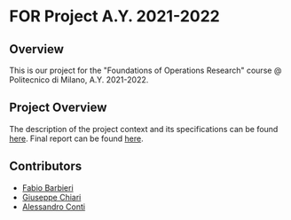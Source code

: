 # FOR Project A.Y. 2021-2022

## Overview
This is our project for the "Foundations of Operations Research" course @ Politecnico di Milano, A.Y. 2021-2022.

## Project Overview
The description of the project context and its specifications can be found [here](https://github.com/fabio-barbieri/FOR_project_2021_2022/blob/main/Project%20Specs.pdf).
Final report can be found [here](https://github.com/fabio-barbieri/FOR_project_2021_2022/blob/main/Report.pdf).


## Contributors
* [Fabio Barbieri](https://github.com/fabio-barbieri)
* [Giuseppe Chiari](https://github.com/giuseppe-chiari)
* [Alessandro Conti](https://github.com/alessandroconti99)
